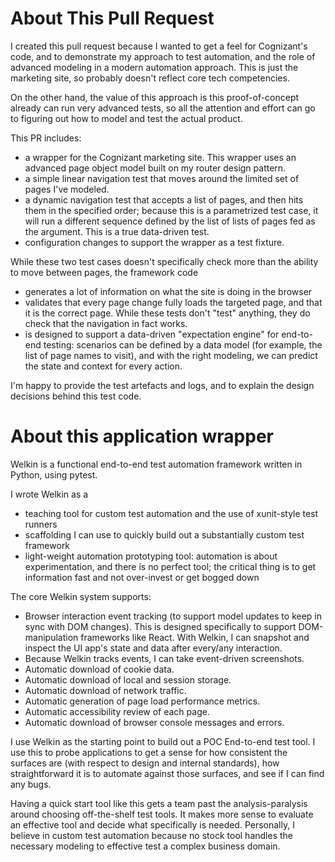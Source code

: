# About This Pull Request

I created this pull request because I wanted to get a feel for Cognizant's code, and to demonstrate my approach to test automation, and the role of advanced modeling in a modern automation approach. This is just the marketing site, so probably doesn't reflect core tech competencies. 

On the other hand, the value of this approach is this proof-of-concept already can run very advanced tests, so all the attention and effort can go to figuring out how to model and test the actual product.   

This PR includes:
* a wrapper for the Cognizant marketing site. This wrapper uses an advanced page object model built on my router design pattern.
* a simple linear navigation test that moves around the limited set of pages I've modeled.
* a dynamic navigation test that accepts a list of pages, and then hits them in the specified order; because this is a parametrized test case, it will run a different sequence defined by the list of lists of pages fed as the argument. This is a true data-driven test. 
* configuration changes to support the wrapper as a test fixture.

While these two test cases doesn't specifically check more than the ability to move between pages, the framework code  
* generates a lot of information on what the site is doing in the browser
* validates that every page change fully loads the targeted page, and that it is the correct page. While these tests don't "test" anything, they do check that the navigation in fact works.
* is designed to support a data-driven "expectation engine" for end-to-end testing: scenarios can be defined by a data model (for example, the list of page names to visit), and with the right modeling, we can predict the state and context for every action.  

I'm happy to provide the test artefacts and logs, and to explain the design decisions behind this test code. 


# About this application wrapper 

Welkin is a functional end-to-end test automation framework written in Python, using pytest. 

I wrote Welkin as a
* teaching tool for custom test automation and the use of xunit-style test runners
* scaffolding I can use to quickly build out a substantially custom test framework
* light-weight automation prototyping tool: automation is about experimentation, and there is no perfect tool; the critical thing is to get information fast and not over-invest or get bogged down  


The core Welkin system supports:
* Browser interaction event tracking (to support model updates to keep in sync with DOM changes). This is designed specifically to support DOM-manipulation frameworks like React. With Welkin, I can snapshot and inspect the UI app's state and data after every/any interaction. 
* Because Welkin tracks events, I can take event-driven screenshots.
* Automatic download of cookie data.
* Automatic download of local and session storage.
* Automatic download of network traffic.
* Automatic generation of page load performance metrics. 
* Automatic accessibility review of each page.
* Automatic download of browser console messages and errors.

I use Welkin as the starting point to build out a POC End-to-end test tool. I use this to probe applications to get a sense for how consistent the surfaces are (with respect to design and internal standards), how straightforward it is to automate against those surfaces, and see if I can find any bugs.

Having a quick start tool like this gets a team past the analysis-paralysis around choosing off-the-shelf test tools. It makes more sense to evaluate an effective tool and decide what specifically is needed. Personally, I believe in custom test automation because no stock tool handles the necessary modeling to effective test a complex business domain.   
